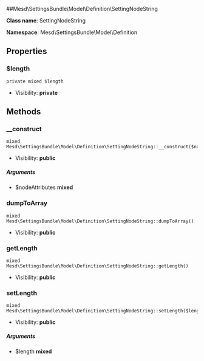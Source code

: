 ##Mesd\SettingsBundle\Model\Definition\SettingNodeString






**Class name**: SettingNodeString

**Namespace**: Mesd\SettingsBundle\Model\Definition









Properties
----------


### $length

    private mixed $length





* Visibility: **private**


Methods
-------


### __construct

    mixed Mesd\SettingsBundle\Model\Definition\SettingNodeString::__construct($nodeAttributes)





* Visibility: **public**


##### Arguments
* $nodeAttributes **mixed**



### dumpToArray

    mixed Mesd\SettingsBundle\Model\Definition\SettingNodeString::dumpToArray()





* Visibility: **public**




### getLength

    mixed Mesd\SettingsBundle\Model\Definition\SettingNodeString::getLength()





* Visibility: **public**




### setLength

    mixed Mesd\SettingsBundle\Model\Definition\SettingNodeString::setLength($length)





* Visibility: **public**


##### Arguments
* $length **mixed**


